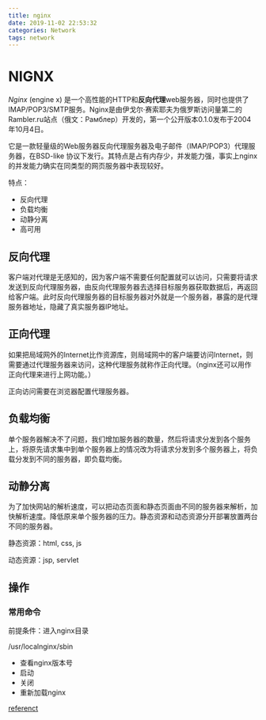 ```yaml
---
title: nginx
date: 2019-11-02 22:53:32
categories: Network
tags: network
---
```

# NIGNX

*Nginx* (engine x) 是一个高性能的HTTP和**反向代理**web服务器，同时也提供了IMAP/POP3/SMTP服务。Nginx是由伊戈尔·赛索耶夫为俄罗斯访问量第二的Rambler.ru站点（俄文：Рамблер）开发的，第一个公开版本0.1.0发布于2004年10月4日。

它是一款轻量级的Web服务器反向代理服务器及电子邮件（IMAP/POP3）代理服务器，在BSD-like 协议下发行。其特点是占有内存少，并发能力强，事实上nginx的并发能力确实在同类型的网页服务器中表现较好。

特点：

- 反向代理
- 负载均衡
- 动静分离
- 高可用



## 反向代理

客户端对代理是无感知的，因为客户端不需要任何配置就可以访问，只需要将请求发送到反向代理服务器，由反向代理服务器去选择目标服务器获取数据后，再返回给客户端。此时反向代理服务器的目标服务器对外就是一个服务器，暴露的是代理服务器地址，隐藏了真实服务器IP地址。

## 正向代理

如果把局域网外的Internet比作资源库，则局域网中的客户端要访问Internet，则需要通过代理服务器来访问，这种代理服务就称作正向代理。（nginx还可以用作正向代理来进行上网功能。）

正向访问需要在浏览器配置代理服务器。



## 负载均衡

单个服务器解决不了问题，我们增加服务器的数量，然后将请求分发到各个服务上，将原先请求集中到单个服务器上的情况改为将请求分发到多个服务器上，将负载分发到不同的服务器，即负载均衡。



## 动静分离

为了加快网站的解析速度，可以把动态页面和静态页面由不同的服务器来解析，加快解析速度。降低原来单个服务器的压力。静态资源和动态资源分开部署放置两台不同的服务器。

静态资源：html, css, js

动态资源：jsp, servlet

## 操作

### 常用命令

前提条件：进入nginx目录

/usr/localnginx/sbin

- 查看nginx版本号
- 启动
- 关闭
- 重新加载nginx

[referenct](https://mp.weixin.qq.com/s/PeNWaCDf_6gp2fCQa0Gvng)

